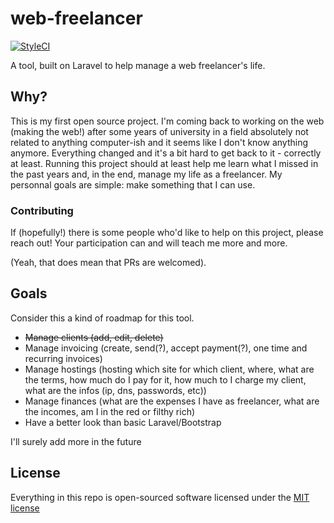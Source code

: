 # web-freelancer
[![StyleCI](https://styleci.io/repos/48709773/shield)](https://styleci.io/repos/48709773)

A tool, built on Laravel to help manage a web freelancer's life.

## Why?

This is my first open source project. I'm coming back to working on the web (making the web!) after some years of university in a field absolutely not related to anything computer-ish and it seems like I don't know anything anymore. Everything changed and it's a bit hard to get back to it - correctly at least. Running this project should at least help me learn what I missed in the past years and, in the end, manage my life as a freelancer. My personnal goals are simple: make something that I can use.

### Contributing

If (hopefully!) there is some people who'd like to help on this project, please reach out! Your participation can and will teach me more and more.

(Yeah, that does mean that PRs are welcomed).

## Goals

Consider this a kind of roadmap for this tool.

- ~~Manage clients (add, edit, delete)~~
- Manage invoicing (create, send(?), accept payment(?), one time and recurring invoices)
- Manage hostings (hosting which site for which client, where, what are the terms, how much do I pay for it, how much to I charge my client, what are the infos (ip, dns, passwords, etc))
- Manage finances (what are the expenses I have as freelancer, what are the incomes, am I in the red or filthy rich)
- Have a better look than basic Laravel/Bootstrap

I'll surely add more in the future

## License

Everything in this repo is open-sourced software licensed under the [MIT license](http://opensource.org/licenses/MIT)
